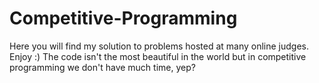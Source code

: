 # Competitive-Programming
Here you will find my solution to problems hosted at many online judges. Enjoy :)
The code isn't the most beautiful in the world but in competitive programming we don't have much time, yep?
